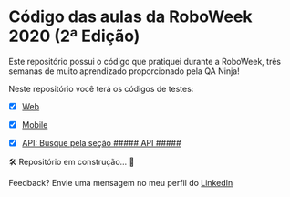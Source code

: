 # Código das aulas da RoboWeek 2020 (2ª Edição)
Este repositório possui o código que pratiquei durante a RoboWeek, três semanas de muito aprendizado proporcionado pela QA Ninja!

Neste repositório você terá os códigos de testes:
- [x] [Web](https://github.com/DioChagas/RoboWeek/tree/master/web)
- [x] [Mobile](https://github.com/DioChagas/RoboWeek/tree/master/mobile)
- [x] [API: Busque pela seção ##### API #####](https://github.com/DioChagas/RoboWeek/blob/master/web/resources/kws.robot)


🛠 Repositório em construção... 🧰

Feedback? Envie uma mensagem no meu perfil do [LinkedIn](https://www.linkedin.com/in/diogeneschagas/)

